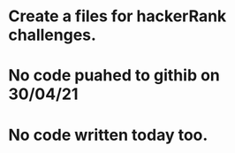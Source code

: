 # Create a files for hackerRank challenges.
# No code puahed to githib on 30/04/21
# No code written today too.